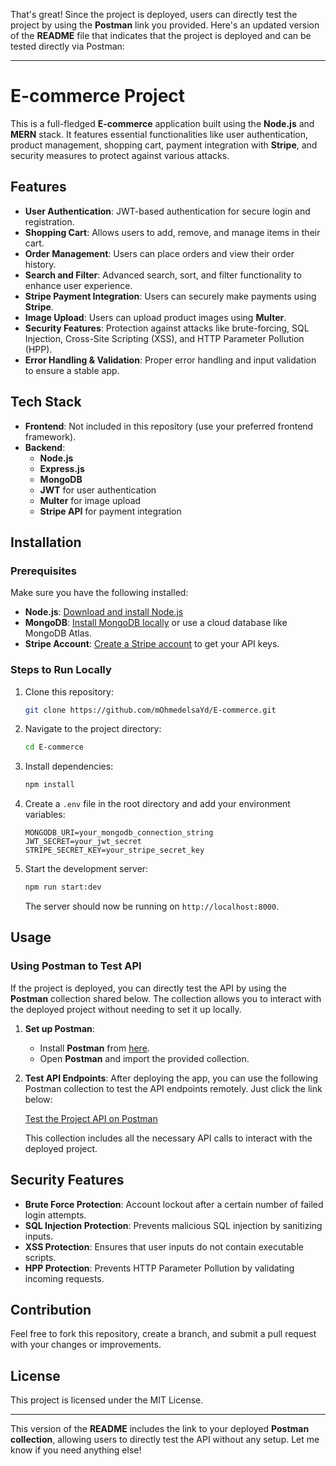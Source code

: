 That's great! Since the project is deployed, users can directly test the project by using the **Postman** link you provided. Here's an updated version of the **README** file that indicates that the project is deployed and can be tested directly via Postman:

---

# E-commerce Project

This is a full-fledged **E-commerce** application built using the **Node.js** and **MERN** stack. It features essential functionalities like user authentication, product management, shopping cart, payment integration with **Stripe**, and security measures to protect against various attacks.

## Features

- **User Authentication**: JWT-based authentication for secure login and registration.
- **Shopping Cart**: Allows users to add, remove, and manage items in their cart.
- **Order Management**: Users can place orders and view their order history.
- **Search and Filter**: Advanced search, sort, and filter functionality to enhance user experience.
- **Stripe Payment Integration**: Users can securely make payments using **Stripe**.
- **Image Upload**: Users can upload product images using **Multer**.
- **Security Features**: Protection against attacks like brute-forcing, SQL Injection, Cross-Site Scripting (XSS), and HTTP Parameter Pollution (HPP).
- **Error Handling & Validation**: Proper error handling and input validation to ensure a stable app.

## Tech Stack

- **Frontend**: Not included in this repository (use your preferred frontend framework).
- **Backend**:  
  - **Node.js**  
  - **Express.js**
  - **MongoDB**  
  - **JWT** for user authentication  
  - **Multer** for image upload  
  - **Stripe API** for payment integration  

## Installation

### Prerequisites

Make sure you have the following installed:

- **Node.js**: [Download and install Node.js](https://nodejs.org/)
- **MongoDB**: [Install MongoDB locally](https://www.mongodb.com/try/download/community) or use a cloud database like MongoDB Atlas.
- **Stripe Account**: [Create a Stripe account](https://stripe.com) to get your API keys.

### Steps to Run Locally

1. Clone this repository:
   ```bash
   git clone https://github.com/mOhmedelsaYd/E-commerce.git
   ```

2. Navigate to the project directory:
   ```bash
   cd E-commerce
   ```

3. Install dependencies:
   ```bash
   npm install
   ```

4. Create a `.env` file in the root directory and add your environment variables:

   ```env
   MONGODB_URI=your_mongodb_connection_string
   JWT_SECRET=your_jwt_secret
   STRIPE_SECRET_KEY=your_stripe_secret_key
   ```

5. Start the development server:
   ```bash
   npm run start:dev
   ```

   The server should now be running on `http://localhost:8000`.

## Usage

### Using Postman to Test API

If the project is deployed, you can directly test the API by using the **Postman** collection shared below. The collection allows you to interact with the deployed project without needing to set it up locally.

1. **Set up Postman**:
   - Install **Postman** from [here](https://www.postman.com/downloads/).
   - Open **Postman** and import the provided collection.

2. **Test API Endpoints**:
   After deploying the app, you can use the following Postman collection to test the API endpoints remotely. Just click the link below:

   [Test the Project API on Postman](https://www.postman.com/depi-team-1582/workspace/my-workspace/collection/31981755-13336574-1f2f-4838-9524-b2e797a370c0?action=share&creator=31981755&active-environment=31981755-c98099c7-05b2-4e18-954c-8f874ac1e120)

   This collection includes all the necessary API calls to interact with the deployed project.

## Security Features

- **Brute Force Protection**: Account lockout after a certain number of failed login attempts.
- **SQL Injection Protection**: Prevents malicious SQL injection by sanitizing inputs.
- **XSS Protection**: Ensures that user inputs do not contain executable scripts.
- **HPP Protection**: Prevents HTTP Parameter Pollution by validating incoming requests.

## Contribution

Feel free to fork this repository, create a branch, and submit a pull request with your changes or improvements.

## License

This project is licensed under the MIT License.

---

This version of the **README** includes the link to your deployed **Postman collection**, allowing users to directly test the API without any setup. Let me know if you need anything else!
